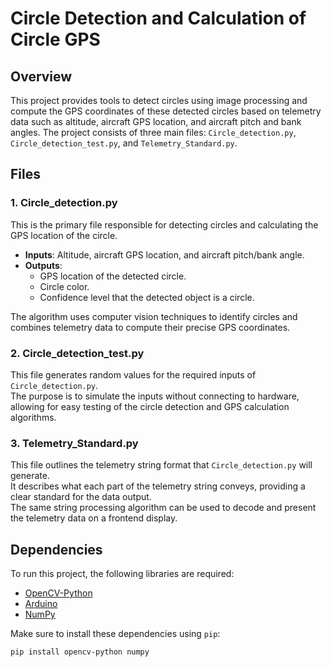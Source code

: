 # Circle Detection and Calculation of Circle GPS

## Overview
This project provides tools to detect circles using image processing and compute the GPS coordinates of these detected circles based on telemetry data such as altitude, aircraft GPS location, and aircraft pitch and bank angles. The project consists of three main files: `Circle_detection.py`, `Circle_detection_test.py`, and `Telemetry_Standard.py`.

## Files

### 1. Circle_detection.py
This is the primary file responsible for detecting circles and calculating the GPS location of the circle.

- **Inputs**: Altitude, aircraft GPS location, and aircraft pitch/bank angle.
- **Outputs**:
  - GPS location of the detected circle.
  - Circle color.
  - Confidence level that the detected object is a circle.

The algorithm uses computer vision techniques to identify circles and combines telemetry data to compute their precise GPS coordinates.

### 2. Circle_detection_test.py
This file generates random values for the required inputs of `Circle_detection.py`.  
The purpose is to simulate the inputs without connecting to hardware, allowing for easy testing of the circle detection and GPS calculation algorithms.

### 3. Telemetry_Standard.py
This file outlines the telemetry string format that `Circle_detection.py` will generate.  
It describes what each part of the telemetry string conveys, providing a clear standard for the data output.  
The same string processing algorithm can be used to decode and present the telemetry data on a frontend display.

## Dependencies
To run this project, the following libraries are required:

- [OpenCV-Python](https://pypi.org/project/opencv-python/)
- [Arduino](https://www.arduino.cc/en/software)
- [NumPy](https://numpy.org/)

Make sure to install these dependencies using `pip`:

```bash
pip install opencv-python numpy
